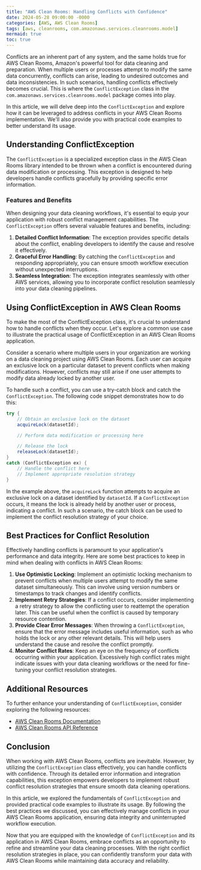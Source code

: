 ```yaml
---
title: "AWS Clean Rooms: Handling Conflicts with Confidence"
date: 2024-05-28 09:00:00 -0000
categories: [AWS, AWS Clean Rooms]
tags: [aws, cleanrooms, com.amazonaws.services.cleanrooms.model]
mermaid: true
toc: true
---
```



Conflicts are an inherent part of any system, and the same holds true for AWS Clean Rooms, Amazon's powerful tool for data cleaning and preparation. When multiple users or processes attempt to modify the same data concurrently, conflicts can arise, leading to undesired outcomes and data inconsistencies. In such scenarios, handling conflicts effectively becomes crucial. This is where the `ConflictException` class in the `com.amazonaws.services.cleanrooms.model` package comes into play.

In this article, we will delve deep into the `ConflictException` and explore how it can be leveraged to address conflicts in your AWS Clean Rooms implementation. We'll also provide you with practical code examples to better understand its usage.

## Understanding ConflictException

The `ConflictException` is a specialized exception class in the AWS Clean Rooms library intended to be thrown when a conflict is encountered during data modification or processing. This exception is designed to help developers handle conflicts gracefully by providing specific error information.

### Features and Benefits

When designing your data cleaning workflows, it's essential to equip your application with robust conflict management capabilities. The `ConflictException` offers several valuable features and benefits, including:

1. **Detailed Conflict Information**: The exception provides specific details about the conflict, enabling developers to identify the cause and resolve it effectively.
2. **Graceful Error Handling**: By catching the `ConflictException` and responding appropriately, you can ensure smooth workflow execution without unexpected interruptions.
3. **Seamless Integration**: The exception integrates seamlessly with other AWS services, allowing you to incorporate conflict resolution seamlessly into your data cleaning pipelines.

## Using ConflictException in AWS Clean Rooms

To make the most of the ConflictException class, it's crucial to understand how to handle conflicts when they occur. Let's explore a common use case to illustrate the practical usage of ConflictException in an AWS Clean Rooms application.

Consider a scenario where multiple users in your organization are working on a data cleaning project using AWS Clean Rooms. Each user can acquire an exclusive lock on a particular dataset to prevent conflicts when making modifications. However, conflicts may still arise if one user attempts to modify data already locked by another user.

To handle such a conflict, you can use a try-catch block and catch the `ConflictException`. The following code snippet demonstrates how to do this:

```java
try {
    // Obtain an exclusive lock on the dataset
    acquireLock(datasetId);

    // Perform data modification or processing here

    // Release the lock
    releaseLock(datasetId);
}
catch (ConflictException ex) {
    // Handle the conflict here
    // Implement appropriate resolution strategy
}
```

In the example above, the `acquireLock` function attempts to acquire an exclusive lock on a dataset identified by `datasetId`. If a `ConflictException` occurs, it means the lock is already held by another user or process, indicating a conflict. In such a scenario, the catch block can be used to implement the conflict resolution strategy of your choice.

## Best Practices for Conflict Resolution

Effectively handling conflicts is paramount to your application's performance and data integrity. Here are some best practices to keep in mind when dealing with conflicts in AWS Clean Rooms:

1. **Use Optimistic Locking**: Implement an optimistic locking mechanism to prevent conflicts when multiple users attempt to modify the same dataset simultaneously. This can involve using version numbers or timestamps to track changes and identify conflicts.
2. **Implement Retry Strategies**: If a conflict occurs, consider implementing a retry strategy to allow the conflicting user to reattempt the operation later. This can be useful when the conflict is caused by temporary resource contention.
3. **Provide Clear Error Messages**: When throwing a `ConflictException`, ensure that the error message includes useful information, such as who holds the lock or any other relevant details. This will help users understand the cause and resolve the conflict promptly.
4. **Monitor Conflict Rates**: Keep an eye on the frequency of conflicts occurring within your application. Excessively high conflict rates might indicate issues with your data cleaning workflows or the need for fine-tuning your conflict resolution strategies.

## Additional Resources

To further enhance your understanding of `ConflictException`, consider exploring the following resources:

- [AWS Clean Rooms Documentation](https://docs.aws.amazon.com/clean-rooms/latest/developerguide)
- [AWS Clean Rooms API Reference](https://docs.aws.amazon.com/clean-rooms/latest/api)

## Conclusion

When working with AWS Clean Rooms, conflicts are inevitable. However, by utilizing the `ConflictException` class effectively, you can handle conflicts with confidence. Through its detailed error information and integration capabilities, this exception empowers developers to implement robust conflict resolution strategies that ensure smooth data cleaning operations.

In this article, we explored the fundamentals of `ConflictException` and provided practical code examples to illustrate its usage. By following the best practices we discussed, you can effectively manage conflicts in your AWS Clean Rooms application, ensuring data integrity and uninterrupted workflow execution.

Now that you are equipped with the knowledge of `ConflictException` and its application in AWS Clean Rooms, embrace conflicts as an opportunity to refine and streamline your data cleaning processes. With the right conflict resolution strategies in place, you can confidently transform your data with AWS Clean Rooms while maintaining data accuracy and reliability.